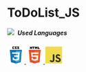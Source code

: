 # ToDoList_JS
<img src="https://media4.giphy.com/media/0pdCSfitokQguvppgd/200w.webp?cid=ecf05e47em0uwiwjvyeqrrn2sqsl0zd4exqm4uzbc8d85e5c&rid=200w.webp&ct=s" width="30px">&nbsp; ***Used Languages***
<h3 align="left"><a href="https://www.w3schools.com/css/" target="_blank"> <img src="https://raw.githubusercontent.com/devicons/devicon/master/icons/css3/css3-original-wordmark.svg" alt="css3" width="40" height="40"/> </a> 
<a href="https://www.w3.org/html/" target="_blank"> <img src="https://raw.githubusercontent.com/devicons/devicon/master/icons/html5/html5-original-wordmark.svg" alt="html5" width="40" height="40"/> </a> 
<a href="https://developer.mozilla.org/en-US/docs/Web/JavaScript" target="_blank"> <img src="https://raw.githubusercontent.com/devicons/devicon/master/icons/javascript/javascript-original.svg" alt="javascript" width="40" height="40"/> </a>
